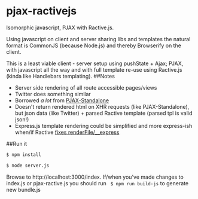 pjax-ractivejs
==============
Isomorphic javascript, PJAX with Ractive.js. 

Using javascript on client and server sharing libs and templates the natural format is CommonJS (because Node.js) and thereby Browserify on the client.

This is a least viable client - server setup using pushState + Ajax; PJAX, with javascript all the way and with full template re-use using Ractive.js (kinda like Handlebars templating).
##Notes
* Server side rendering of all route accessible pages/views
* Twitter does something similar
* Borrowed _a lot_ from [PJAX-Standalone](https://github.com/thybag/PJAX-Standalone/blob/master/pjax-standalone.js) 
* Doesn't return rendered html on XHR requests (like PJAX-Standalone), but json data (like Twitter) + parsed Ractive template (parsed tpl is valid json!)
* Express.js template rendering could be simplified and more express-ish when/if Ractive [fixes renderFile/__express](https://github.com/ractivejs/ractive/issues/538)

##Run it
```bash
$ npm install
```

```bash
$ node server.js
```

Browse to http://localhost:3000/index. If/when you've made changes to index.js or pjax-ractive.js you should run ``` $ npm run build-js``` to generate new bundle.js